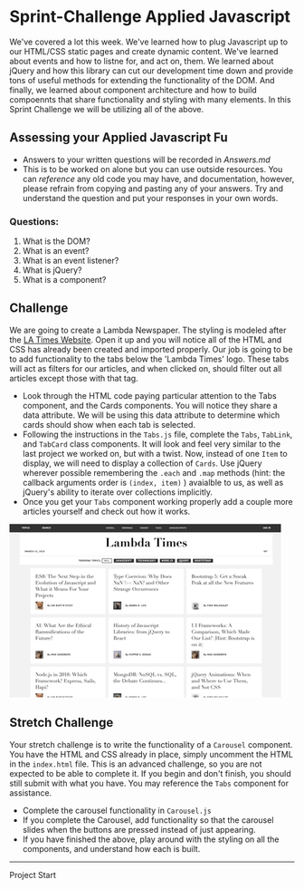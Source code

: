 # Sprint-Challenge Applied Javascript

We've covered a lot this week. We've learned how to plug Javascript up to our HTML/CSS static pages and create dynamic content. We've learned about events and how to listne for, and act on, them. We learned about jQuery and how this library can cut our development time down and provide tons of useful methods for extending the functionality of the DOM. And finally, we learned about component architecture and how to build compoennts that share functionality and styling with many elements. In this Sprint Challenge we will be utilizing all of the above. 

## Assessing your Applied Javascript Fu
* Answers to your written questions will be recorded in *Answers.md* 
* This is to be worked on alone but you can use outside resources. You can *reference* any old code you may have, and documentation, however, please refrain from copying and pasting any of your answers. Try and understand the question and put your responses in your own words.

### Questions:
1. What is the DOM?
2. What is an event?
3. What is an event listener?
4. What is jQuery?
5. What is a component? 

## Challenge
We are going to create a Lambda Newspaper. The styling is modeled after the [LA Times Website](http://www.latimes.com). Open it up and you will notice all of the HTML and CSS has already been created and imported properly. Our job is going to be to add functionality to the tabs below the 'Lambda Times' logo. These tabs will act as filters for our articles, and when clicked on, should filter out all articles except those with that tag. 

* Look through the HTML code paying particular attention to the Tabs component, and the Cards components. You will notice they share a data attribute. We will be using this data attribute to determine which cards should show when each tab is selected. 
* Following the instructions in the `Tabs.js` file, complete the `Tabs`, `TabLink`, and `TabCard` class components. It will look and feel very similar to the last project we worked on, but with a twist. Now, instead of one `Item` to display, we will need to display a collection of `Cards`. Use jQuery wherever possible remembering the `.each` and `.map` methods (hint: the callback arguments order is `(index, item)` ) avaialble to us, as well as jQuery's ability to iterate over collections implicitly. 
* Once you get your `Tabs` component working properly add a couple more articles yourself and check out how it works.

![Working Sprint Challenge Gif](./Sprint-Challenge.gif "Example of working project")


## Stretch Challenge
Your stretch challenge is to write the functionality of a `Carousel` component. You have the HTML and CSS already in place, simply uncomment the HTML in the `index.html` file. This is an advanced challenge, so you are not expected to be able to complete it. If you begin and don't finish, you should still submit with what you have. You may reference the `Tabs` component for assistance.
* Complete the carousel functionality in `Carousel.js`
* If you complete the Carousel, add functionality so that the carousel slides when the buttons are pressed instead of just appearing.
* If you have finished the above, play around with the styling on all the components, and understand how each is built.

------

Project Start